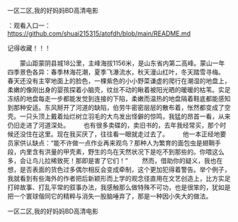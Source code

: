 一区二区,我的好妈妈BD高清电影

：观看入口一：https://github.com/shuai215315/atofdh/blob/main/README.md


记得收藏！！！



　　蒙山距蒙阴县城18公里，主峰海拔1156米，是山东省内第二高峰。蒙山一年四季景色各异：春季林海花潮，夏季飞瀑流水，秋天漫山红叶，冬天踏雪寻梅。
春天还没有主宰地面上的脸色，一棵紫色的小小野菜谦虚的爬行在潮湿的地盘上，柔嫩的像刚出身的婴孩探着小脑壳，纹丝不动的瞅着被阳光晒的暖暖的枯苇。实足冻结的地盘每走一步都能发觉到连接的下陷，柔嫩而温热的地盘隔着鞋底都能感知到那种安适。东风掰开了河道的缺陷，伯劳牛密密层层的散布着，怅然都变成了空壳。一只头顶上戴着灿烂树立羽毛的大鸟发出怪僻的惊鸣，我猛的昂首一看，从来仍旧走进了河道深处。
　　也有很多卖碟的，卖旧书的，去年我经常买，那个时候还没住在这里。现在我买厌了，往往看一眼就走过去了。
　　他一本正经地要员家供认缺点：“能不许做一点作业再来观鸟？那种人为繁育的面包虫是翅鞘手段，内里含有洪量的甲壳素，野生的鸟在天然状况下是吃不到那些的。你喂这么多，会让鸟儿拉稀致死！那即是害了它们！”
　　然而，借助你的疑义，我也在想，是否表面的货色过多偶尔相反会变成牵制，这个更加犯得着警告。举个例子，我就看到有些海外的作者把后新颖形而上学的观念径直用在文艺创造上，比方实足打碎故事、打乱平常的叙事办法，我感触那么做特殊不可功，也是很笨的，犹如是把一个寰球偕同它的精粹与消失一股脑唾弃了，那是一种因小失大的做法。







一区二区,我的好妈妈BD高清电影
